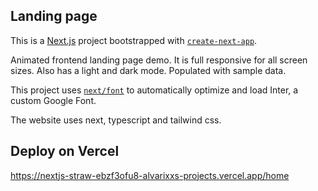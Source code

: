 ## Landing page

This is a [Next.js](https://nextjs.org/) project bootstrapped with [`create-next-app`](https://github.com/vercel/next.js/tree/canary/packages/create-next-app).

Animated frontend landing page demo. It is full responsive for all screen sizes. Also has a light and dark mode. Populated with sample data.

This project uses [`next/font`](https://nextjs.org/docs/basic-features/font-optimization) to automatically optimize and load Inter, a custom Google Font.

The website uses next, typescript and tailwind css.

## Deploy on Vercel

https://nextjs-straw-ebzf3ofu8-alvarixxs-projects.vercel.app/home